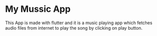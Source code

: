 # My Mussic App

This App is made with flutter and it is a music playing app which fetches audio files from internet to play the song by clicking on play button.
